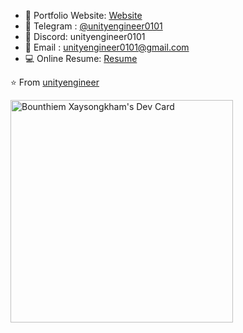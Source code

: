 <div style="flex: 1; flex-direction: column;">

- 📂 Portfolio Website: [Website](https://unityengineer0101.github.io/)
- 💬 Telegram : [@unityengineer0101](https://t.me/unityengineer0101)
- 💬 Discord: unityengineer0101
- 💌 Email : [unityengineer0101@gmail.com](mailto:unityengineer0101@gmail.com)
- 💻 Online Resume: [Resume](https://drive.google.com/file/d/1eKQ4FGnpG1WIFByjQ5hxDqtwNPyQTODs/view?usp=sharing)

⭐️ From [unityengineer](https://github.com/unityengineer0101)
</div>

<a href="https://app.daily.dev/tonywilson"><img src="https://api.daily.dev/devcards/v2/pYxnXAlV7PNaNmml78fMr.png?type=default&r=h3w" width="356" alt="Bounthiem Xaysongkham's Dev Card"/></a>